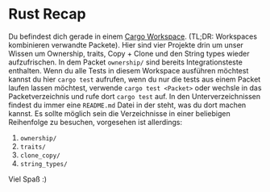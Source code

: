 # Rust Recap

Du befindest dich gerade in einem [Cargo Workspace](https://doc.rust-lang.org/book/ch14-03-cargo-workspaces.html). (TL;DR: Workspaces kombinieren verwandte Packete). Hier sind vier Projekte drin um unser Wissen um Ownership, traits, Copy + Clone und den String types wieder aufzufrischen.
In dem Packet `ownership/` sind bereits Integrationsteste enthalten.
Wenn du alle Tests in diesem Workspace ausführen möchtest kannst du hier `cargo test` aufrufen,
wenn du nur die tests aus einem Packet laufen lassen möchtest,
verwende `cargo test <Packet>` oder wechsle in das Packetverzeichnis und rufe dort `cargo test` auf.
In den Unterverzeichnissen findest du immer eine `README.md` Datei in der steht, was du dort machen kannst.
Es sollte möglich sein die Verzeichnisse in einer beliebigen Reihenfolge zu besuchen, vorgesehen ist allerdings:

1. `ownership/`
2. `traits/`
3. `clone_copy/`
4. `string_types/`

Viel Spaß :)
